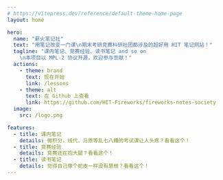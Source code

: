 ```yaml
---
# https://vitepress.dev/reference/default-theme-home-page
layout: home

hero:
  name: "薪火笔记社"
  text: "用笔记改变一门课\n期末考研竞赛科研社团都涉及的超好用 HIT 笔记网站！"
  tagline: "课内笔记、竞赛经验、读书笔记 and so on
    \n本项目以 MPL-2 协议开源，欢迎参与贡献！"
  actions:
    - theme: brand
      text: 现在开始
      link: /lessons
    - theme: alt
      text: 在 Github 上查看
      link: https://github.com/HIT-Fireworks/fireworks-notes-society
  image:
    src: /logo.png

features:
  - title: 课内笔记
    details: 微积分，线代，马原等乱七八糟的考试课让人头疼？看看这个！
  - title: 竞赛经验
    details: 竞赛还在抱大腿？看看这个！
  - title: 读书笔记
    details: 觉得自己像个蛇皮一样没有慧根？看看这个！
---
```

